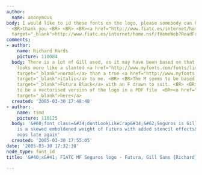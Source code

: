 ```yaml
---
author:
  name: anonymous
body: I would like to id these fonts on the logo, please somebody can help me. <BR>
  <BR>thank you <BR> <BR> <BR><a href="http://www.fiatc.es/internet/home.nsf/fHomeWeb?ReadForm&amp;lang=0"
  target="_blank">http://www.fiatc.es/internet/home.nsf/fHomeWeb?ReadForm&amp;lang=0</a>
comments:
- author:
    name: Richard Hards
    picture: 110084
  body: There is a lot of Gill used, so it may have been based on that. <BR> <BR>It
    looks more like a slanted <a href="http://www.myfonts.com/fonts/linotype/gill-sans/bold/testdrive.html?s=FIATC&amp;p=60"
    target="_blank">normal</a> than a true <a href="http://www.myfonts.com/fonts/linotype/gill-sans/bold/testdrive.html?s=FIATC&amp;p=60"
    target="_blank">italic</a> to me. <BR> <BR>The M seems to be based on <a href="http://www.myfonts.com/fonts/efscangraphic/futura-black-sb/regular/testdrive.html?s=M&amp;p=72"
    target="_blank">Futura Black</a> with an F drawn to suit. <BR> <BR>There looks
    to be a vectorised version of the logo in a PDF file  <BR><a href="http://www.fiatc.es/internet/ges001.nsf/6bdb3b15e850b696c125697e003f8dc4/acd3f1a3ce759227c1256cec0042ab61/$FILE/info_20.pdf"
    target="_blank">here</a>
  created: '2005-03-30 17:48:48'
- author:
    name: timd
    picture: 110125
  body: '&#60;font class=&#34;dontLookLikeCrap&#34;&#62;Seguros is Gill Sans and Fiatc
    is a skewed emboldened weight of Futura with added stencil effects&#60;/font&#62;
    oops late again'
  created: '2005-03-30 17:55:05'
date: '2005-03-30 17:32:38'
node_type: font_id
title: '&#40;x&#41; FIATC MF Seguros logo - Futura, Gill Sans {Richard}'

---
```

